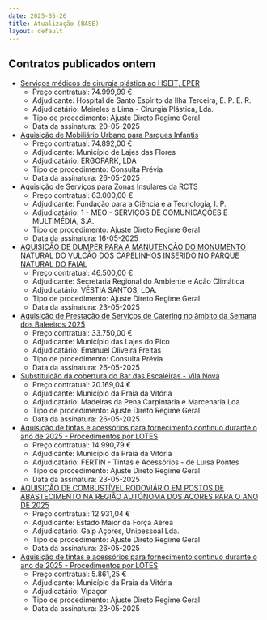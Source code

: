 ```yaml
---
date: 2025-05-26
title: Atualização (BASE)
layout: default
---
```

## Contratos publicados ontem

* [Serviços médicos de cirurgia plástica ao HSEIT, EPER](https://www.base.gov.pt/Base4/pt/detalhe/?type=contratos&id=11462114)
  * Preço contratual: 74.999,99 €
  * Adjudicante: Hospital de Santo Espírito da Ilha Terceira, E. P. E. R.
  * Adjudicatário: Meireles e Lima - Cirurgia Plástica, Lda.
  * Tipo de procedimento: Ajuste Direto Regime Geral
  * Data da assinatura: 20-05-2025
* [Aquisição de Mobiliário Urbano para Parques Infantis](https://www.base.gov.pt/Base4/pt/detalhe/?type=contratos&id=11461954)
  * Preço contratual: 74.892,00 €
  * Adjudicante: Município de Lajes das Flores
  * Adjudicatário: ERGOPARK, LDA
  * Tipo de procedimento: Consulta Prévia
  * Data da assinatura: 26-05-2025
* [Aquisição de Serviços para Zonas Insulares da RCTS](https://www.base.gov.pt/Base4/pt/detalhe/?type=contratos&id=11463690)
  * Preço contratual: 63.000,00 €
  * Adjudicante: Fundação para a Ciência e a Tecnologia, I. P.
  * Adjudicatário: 1 - MEO - SERVIÇOS DE COMUNICAÇÕES E MULTIMÉDIA, S.A.
  * Tipo de procedimento: Ajuste Direto Regime Geral
  * Data da assinatura: 16-05-2025
* [AQUISIÇÃO DE DUMPER PARA A MANUTENÇÃO DO MONUMENTO NATURAL DO VULCÃO DOS CAPELINHOS INSERIDO NO PARQUE NATURAL DO FAIAL](https://www.base.gov.pt/Base4/pt/detalhe/?type=contratos&id=11461972)
  * Preço contratual: 46.500,00 €
  * Adjudicante: Secretaria Regional do Ambiente e Ação Climática
  * Adjudicatário: VÉSTIA SANTOS, LDA.
  * Tipo de procedimento: Ajuste Direto Regime Geral
  * Data da assinatura: 23-05-2025
* [Aquisição de Prestação de Serviços de Catering no âmbito da Semana dos Baleeiros 2025](https://www.base.gov.pt/Base4/pt/detalhe/?type=contratos&id=11463352)
  * Preço contratual: 33.750,00 €
  * Adjudicante: Município das Lajes do Pico
  * Adjudicatário: Emanuel Oliveira Freitas
  * Tipo de procedimento: Consulta Prévia
  * Data da assinatura: 26-05-2025
* [Substituição da cobertura do Bar das Escaleiras - Vila Nova](https://www.base.gov.pt/Base4/pt/detalhe/?type=contratos&id=11463831)
  * Preço contratual: 20.169,04 €
  * Adjudicante: Município da Praia da Vitória
  * Adjudicatário: Madeiras da Pena Carpintaria e Marcenaria Lda
  * Tipo de procedimento: Ajuste Direto Regime Geral
  * Data da assinatura: 26-05-2025
* [Aquisição de tintas e acessórios para fornecimento contínuo durante o ano de 2025 - Procedimentos por LOTES](https://www.base.gov.pt/Base4/pt/detalhe/?type=contratos&id=11462932)
  * Preço contratual: 14.990,79 €
  * Adjudicante: Município da Praia da Vitória
  * Adjudicatário: FERTIN - Tintas e Acessórios - de Luísa Pontes
  * Tipo de procedimento: Ajuste Direto Regime Geral
  * Data da assinatura: 23-05-2025
* [AQUISIÇÃO DE COMBUSTÍVEL RODOVIÁRIO EM POSTOS DE ABASTECIMENTO NA REGIÃO AUTÓNOMA DOS AÇORES PARA O ANO DE 2025](https://www.base.gov.pt/Base4/pt/detalhe/?type=contratos&id=11462916)
  * Preço contratual: 12.931,04 €
  * Adjudicante: Estado Maior da Força Aérea
  * Adjudicatário: Galp Açores, Unipessoal Lda.
  * Tipo de procedimento: Ajuste Direto Regime Geral
  * Data da assinatura: 26-05-2025
* [Aquisição de tintas e acessórios para fornecimento contínuo durante o ano de 2025 - Procedimentos por LOTES](https://www.base.gov.pt/Base4/pt/detalhe/?type=contratos&id=11462958)
  * Preço contratual: 5.861,25 €
  * Adjudicante: Município da Praia da Vitória
  * Adjudicatário: Vipaçor
  * Tipo de procedimento: Ajuste Direto Regime Geral
  * Data da assinatura: 23-05-2025

